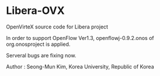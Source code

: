 # Libera-OVX
OpenVirteX source code for Libera project

In order to support OpenFlow Ver1.3, openflowj-0.9.2.onos of org.onosproject is applied.

Serveral bugs are fixing now.


Author : Seong-Mun Kim, Korea University, Republic of Korea
